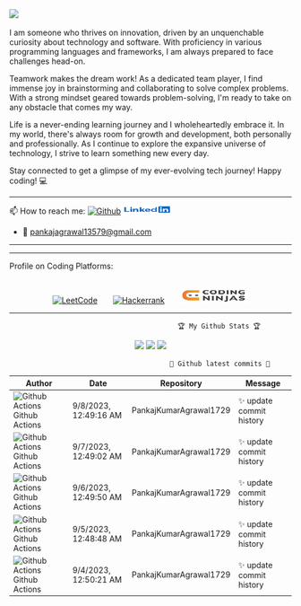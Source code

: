<img src="https://raw.githubusercontent.com/BrunnerLivio/brunnerlivio/master/images/welcome.png"/>

I am someone who thrives on innovation, driven by an unquenchable curiosity about technology and software. With proficiency in various programming languages and frameworks, I am always prepared to face challenges head-on.

Teamwork makes the dream work! As a dedicated team player, I find immense joy in brainstorming and collaborating to solve complex problems. With a strong mindset geared towards problem-solving, I'm ready to take on any obstacle that comes my way.

Life is a never-ending learning journey and I wholeheartedly embrace it. In my world, there's always room for growth and development, both personally and professionally. As I continue to explore the expansive universe of technology, I strive to learn something new every day.

Stay connected to get a glimpse of my ever-evolving tech journey! Happy coding! 💻

<hr></hr>
📫 How to reach me:
      <a href="https://github.com/PankajKumarAgrawal1729"><img src="https://camo.githubusercontent.com/5c8c95ac48ba4bcc1018a7c80c530bcd4c82794d4655999472465b625e76a17e/68747470733a2f2f696d672e736869656c64732e696f2f62616467652f2d4769746875622d3030303f7374796c653d666c6174266c6f676f3d476974687562266c6f676f436f6c6f723d7768697465" alt="Github" data-canonical-src="https://img.shields.io/badge/-Github-000?style=flat&amp;logo=Github&amp;logoColor=white" style="max-width:100%;"></a>
      <a href="https://www.linkedin.com/in/pankaj-kumar-0322/" rel="nofollow"><img src="https://github.com/PankajKumarAgrawal1729/PankajKumar/blob/main/images/linkedin.jpg" alt="Linkedin" data-canonical-src="https://img.shields.io/badge/-LinkedIn-blue?style=flat&amp;logo=Linkedin&amp;logoColor=white" style="max-width:100%;"></a> 
      
- :e-mail: pankajagrawal13579@gmail.com
<hr></hr>

<hr></hr>
  Profile on Coding Platforms:
<br></br>
<p align="center">
<a href="https://leetcode.com/Pankaj_S_Kumar/" rel="nofollow"><img src="https://camo.githubusercontent.com/e464e43ac55eebb4b915e720f6a19bbec02b60200358324c46037b17941cbf87/68747470733a2f2f696d672e736869656c64732e696f2f62616467652f2d4c656574436f64652d6666386330303f7374796c653d666c6174266c6162656c436f6c6f723d666638633030266c6f676f3d4c656574436f6465266c6f676f436f6c6f723d7768697465" alt="LeetCode" data-canonical-src="https://img.shields.io/badge/-LeetCode-ff8c00?style=flat&amp;labelColor=ff8c00&amp;logo=LeetCode&amp;logoColor=white" style="max-width:100%;"></a>
&nbsp;&nbsp;&nbsp;&nbsp;&nbsp;&nbsp;<a href="https://www.hackerrank.com/pankajagrawal131?hr_r=1" rel="nofollow"><img src="https://camo.githubusercontent.com/e4ce38f060a7c4a81306e9db3e07a89c092217a9f04a6ca4c5f7e247a4368283/68747470733a2f2f696d672e736869656c64732e696f2f62616467652f2d6861636b657272616e6b2d3763666330303f7374796c653d666c6174266c6162656c436f6c6f723d376366633030266c6f676f3d6861636b657272616e6b266c6f676f436f6c6f723d7768697465" alt="Hackerrank" data-canonical-src="https://img.shields.io/badge/-hackerrank-7cfc00?style=flat&amp;labelColor=7cfc00&amp;logo=hackerrank&amp;logoColor=white" style="max-width:100%;"></a>
&nbsp;&nbsp;&nbsp;&nbsp;&nbsp;&nbsp;<a href="https://www.codingninjas.com/studio/profile/53c84677-a12b-4cda-9a13-b84c0d5fb9b8" rel="nofollow"><img src="https://github.com/PankajKumarAgrawal1729/PankajKumar/blob/main/images/codingninjas.png" alt="Coding Ninjas" data-canonical-src="https://img.shields.io/badge/coding_ninjas-orange" style="max-width:100%;"></a>
      </p>
<hr></hr>

                                              🏆 My Github Stats 🏆

                                  
<p align = "center">
  <img src = "https://github-readme-stats.vercel.app/api?username=PankajKumarAgrawal1729&show_icons=true&theme=tokyonight&line_height=40&count_private=true">
  <img src = "https://github-readme-stats.vercel.app/api/top-langs/?username=PankajKumarAgrawal1729&hide=css,html&theme=tokyonight">
  <img src = "https://github-readme-stats.vercel.app/api/wakatime?username=PankajKumar1729">
</p>



                                            🎉 Github latest commits 🎉
<!-- Commits -->
| Author | Date | Repository | Message |
|---|---|---|---|
| <img width="24" src="https://avatars.githubusercontent.com/in/15368?s=24&v=4" alt="Github Actions" /> Github Actions |9/8/2023, 12:49:16 AM|PankajKumarAgrawal1729|:sparkles: update commit history|
| <img width="24" src="https://avatars.githubusercontent.com/in/15368?s=24&v=4" alt="Github Actions" /> Github Actions |9/7/2023, 12:49:02 AM|PankajKumarAgrawal1729|:sparkles: update commit history|
| <img width="24" src="https://avatars.githubusercontent.com/in/15368?s=24&v=4" alt="Github Actions" /> Github Actions |9/6/2023, 12:49:50 AM|PankajKumarAgrawal1729|:sparkles: update commit history|
| <img width="24" src="https://avatars.githubusercontent.com/in/15368?s=24&v=4" alt="Github Actions" /> Github Actions |9/5/2023, 12:48:48 AM|PankajKumarAgrawal1729|:sparkles: update commit history|
| <img width="24" src="https://avatars.githubusercontent.com/in/15368?s=24&v=4" alt="Github Actions" /> Github Actions |9/4/2023, 12:50:21 AM|PankajKumarAgrawal1729|:sparkles: update commit history|
<!-- /Commits -->
